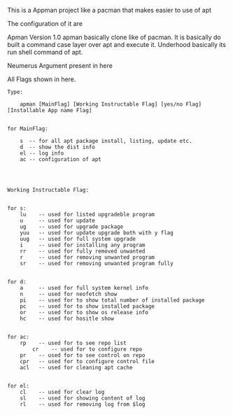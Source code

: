 This is a Appman project like a pacman that makes easier to use of apt 



The configuration of it are 


Apman Version 1.0
apman basically clone like of pacman. It is basically 
do built a command case layer over apt and execute it.
Underhood basically its run shell command of apt.

Neumerus Argument present in here

All Flags shown in here.




	Type:	

		apman [MainFlag] [Working Instructable Flag] [yes/no Flag] [Installable App name Flag]


	for MainFlag:
	
		s  -- for all apt package install, listing, update etc.
		d  -- show the dist info
		el -- log info
		ac -- configuration of apt




	Working Instructable Flag:
	
	
	for s:
		lu    -- used for listed upgradeble program
		u     -- used for update
		ug    -- used for upgrade package
		yuu   -- used for update upgrade both with y flag
		uug   -- used for full system upgrade
		i     -- used for installing any program
		rr    -- used for fully removed unwanted
		r     -- used for removing unwanted program
		sr    -- used for removing unwanted program fully
		
		
	for d: 
		a     -- used for full system kernel info
		n     -- used for neofetch show
		pi    -- used for to show total number of installed package
		pc    -- used for to show installed package
		or    -- used for to show os release info
		hc    -- used for hositle show


	for ac:
		rp    -- used for to see repo list
	    	cr    -- used for to configure repo
		pr    -- used for to see control on repo
		cpr   -- used for to configure control file 
		acl   -- used for cleaning apt cache


	for el:
		cl    -- used for clear log
		sl    -- used for showing content of log
		rl    -- used for removing log from $log

				
		
		
		

